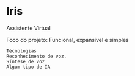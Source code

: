 # Iris
Assistente Virtual


Foco do projeto:
    Funcional, expansível e simples

    Técnologias
    Reconhecimento de voz.
    Síntese de voz
    Algum tipo de IA